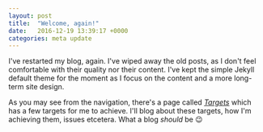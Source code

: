 ```yaml
---
layout: post
title:  "Welcome, again!"
date:   2016-12-19 13:39:17 +0000
categories: meta update
---
```


I've restarted my blog, again. I've wiped away the old posts, as I don't feel comfortable with their quality nor their content.
I've kept the simple Jekyll default theme for the moment as I focus on the content and a more long-term site design. 

As you may see from the navigation, there's a page called [_Targets_](/targets) which has a few targets for me to achieve.
I'll blog about these targets, how I'm achieving them, issues etcetera. What a blog _should_ be :wink:
